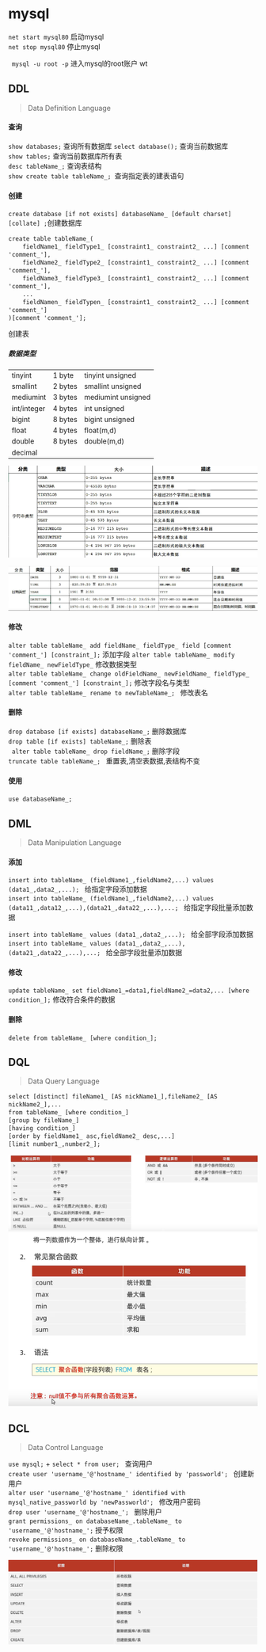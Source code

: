 # mysql

` net start mysql80 `   启动mysql  
` net stop mysql80 `   停止mysql  

`  mysql -u root -p `   进入mysql的root账户 wt  


## DDL
> Data Definition Language

#### 查询
`show databases;` 查询所有数据库 
` select database(); `  查询当前数据库  
`show tables;`  查询当前数据库所有表  
` desc tableName_; ` 查询表结构  
`show create table tableName_; `查询指定表的建表语句  


#### 创建
`create database [if not exists] databaseName_ [default charset] [collate] ;`创建数据库  

```
create table tableName_(
    fieldName1_ fieldType1_ [constraint1_ constraint2_ ...] [comment 'comment_'],
    fieldName2_ fieldType2_ [constraint1_ constraint2_ ...] [comment 'comment_'],
    fieldName3_ fieldType3_ [constraint1_ constraint2_ ...] [comment 'comment_'],
    ...
    fieldNamen_ fieldTypen_ [constraint1_ constraint2_ ...] [comment 'comment_']
)[comment 'comment_'];
```
创建表  

##### 数据类型
||||
|--|--|--|
|tinyint    |1 byte|tinyint unsigned
|smallint   |2 bytes|smallint unsigned
|mediumint  |3 bytes|mediumint unsigned
|int/integer|4 bytes|int unsigned
|bigint     |8 bytes|bigint unsigned
|float      |4 bytes|float(m,d)
|double     |8 bytes|double(m,d)
|decimal||

![](sqlnote1.png)  


![](sqlnote2.png)  

#### 修改
`alter table tableName_ add fieldName_ fieldType_ field [comment 'comment_'] [constraint_];` 添加字段
`alter table tableName_ modify fieldName_ newFieldType_` 修改数据类型  
`alter table tableName_ change oldFieldName_ newFieldName_ fieldType_ [comment 'comment_'] [constraint_];`  修改字段名与类型  
`alter table tableName_ rename to newTableName_; ` 修改表名  


#### 删除
` drop database [if exists] databaseName_; `    删除数据库  
` drop table [if exists] tableName_; `  删除表  
` alter table tableName_ drop fieldName_;` 删除字段  
`truncate table tableName_; `   重置表,清空表数据,表结构不变  

#### 使用
` use databaseName_; `




## DML
> Data Manipulation Language

#### 添加

`insert into tableName_ (fieldName1_,fieldName2,...) values (data1_,data2_,...); `    给指定字段添加数据  
`insert into tableName_ (fieldName1_,fieldName2,...) values (data11_,data12_,...),(data21_,data22_,...),...; `    给指定字段批量添加数据  

`insert into tableName_ values (data1_,data2_,...); `    给全部字段添加数据  
`insert into tableName_ values (data1_,data2_,...),(data21_,data22_,...),...; `    给全部字段批量添加数据  

#### 修改

` update tableName_ set fieldName1_=data1,fieldName2_=data2,... [where condition_]; `   修改符合条件的数据  


#### 删除

`delete from tableName_ [where condition_];`




## DQL
> Data Query Language

```
select [distinct] fileName1_ [AS nickName1_],fileName2_ [AS nickName2_],...
from tableName_ [where condition_] 
[group by fileName_] 
[having condition_] 
[order by fieldName1_ asc,fieldName2_ desc,...] 
[limit number1_,number2_];

```

![](sqlnote3.png)  
![](sqlnote4.png)  

## DCL
> Data Control Language

`use mysql;` + `select * from user; `  查询用户  
`create user 'username_'@'hostname_' identified by 'passworld'; `   创建新用户  
`alter user 'username_'@'hostname_' identified with mysql_native_passworld by 'newPassworld'; `   修改用户密码   
`drop user 'username_'@'hostname_'; `   删除用户  
`grant permissions_ on databaseName_.tableName_ to 'username_'@'hostname_';`    授予权限  
`revoke permissions_ on databaseName_.tableName_ to 'username_'@'hostname_';`    删除权限  

![](sqlnote5.png)  
